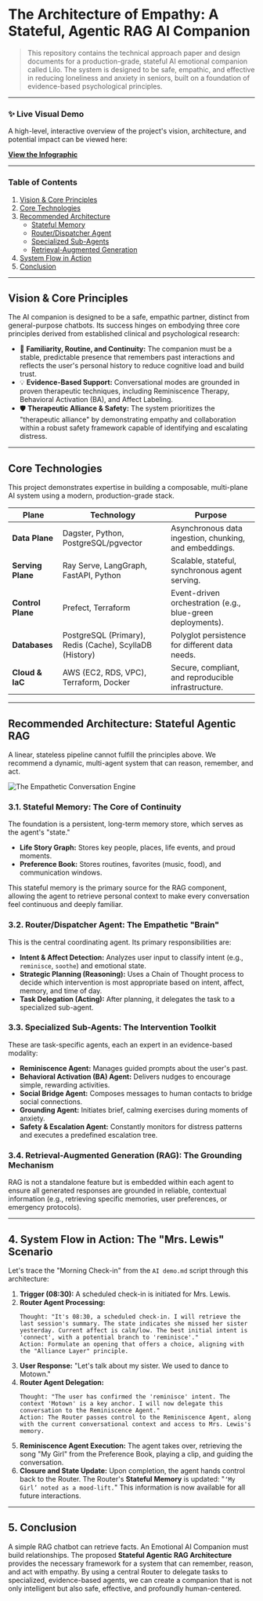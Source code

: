 # The Architecture of Empathy: A Stateful, Agentic RAG AI Companion

> This repository contains the technical approach paper and design documents for a production-grade, stateful AI emotional companion called Lilo. The system is designed to be safe, empathic, and effective in reducing loneliness and anxiety in seniors, built on a foundation of evidence-based psychological principles.

---

### **✨ Live Visual Demo**

A high-level, interactive overview of the project's vision, architecture, and potential impact can be viewed here:

**[View the Infographic](https://asq-sheriff.github.io/lilo-emotional-companion/)**

---

### **Table of Contents**
1. [Vision & Core Principles](#vision--core-principles)
2. [Core Technologies](#core-technologies)
3. [Recommended Architecture](#recommended-architecture-stateful-agentic-rag)
    - [Stateful Memory](#31-stateful-memory-the-core-of-continuity)
    - [Router/Dispatcher Agent](#32-routerdispatcher-agent-the-empathetic-brain)
    - [Specialized Sub-Agents](#33-specialized-sub-agents-the-intervention-toolkit)
    - [Retrieval-Augmented Generation](#34-retrieval-augmented-generation-rag-the-grounding-mechanism)
4. [System Flow in Action](#4-system-flow-in-action-the-mrs-lewis-scenario)
5. [Conclusion](#5-conclusion)

---

## Vision & Core Principles

The AI companion is designed to be a safe, empathic partner, distinct from general-purpose chatbots. Its success hinges on embodying three core principles derived from established clinical and psychological research:

* 🤝 **Familiarity, Routine, and Continuity:** The companion must be a stable, predictable presence that remembers past interactions and reflects the user's personal history to reduce cognitive load and build trust.
* 💡 **Evidence-Based Support:** Conversational modes are grounded in proven therapeutic techniques, including Reminiscence Therapy, Behavioral Activation (BA), and Affect Labeling.
* 🛡️ **Therapeutic Alliance & Safety:** The system prioritizes the "therapeutic alliance" by demonstrating empathy and collaboration within a robust safety framework capable of identifying and escalating distress.

---

## Core Technologies

This project demonstrates expertise in building a composable, multi-plane AI system using a modern, production-grade stack.

| Plane         | Technology                                       | Purpose                                            |
|---------------|--------------------------------------------------|----------------------------------------------------|
| **Data Plane** | Dagster, Python, PostgreSQL/pgvector             | Asynchronous data ingestion, chunking, and embeddings. |
| **Serving Plane** | Ray Serve, LangGraph, FastAPI, Python            | Scalable, stateful, synchronous agent serving.     |
| **Control Plane** | Prefect, Terraform                               | Event-driven orchestration (e.g., blue-green deployments). |
| **Databases** | PostgreSQL (Primary), Redis (Cache), ScyllaDB (History) | Polyglot persistence for different data needs.     |
| **Cloud & IaC** | AWS (EC2, RDS, VPC), Terraform, Docker           | Secure, compliant, and reproducible infrastructure.  |

---

## Recommended Architecture: Stateful Agentic RAG

A linear, stateless pipeline cannot fulfill the principles above. We recommend a dynamic, multi-agent system that can reason, remember, and act.

![The Empathetic Conversation Engine](https://github.com/asq-sheriff/lilo-emotional-companion/blob/main/Screenshot%202024-05-24%20at%2012.39.26%20PM.png)

### 3.1. Stateful Memory: The Core of Continuity
The foundation is a persistent, long-term memory store, which serves as the agent's "state."

- **Life Story Graph:** Stores key people, places, life events, and proud moments.
- **Preference Book:** Stores routines, favorites (music, food), and communication windows.

This stateful memory is the primary source for the RAG component, allowing the agent to retrieve personal context to make every conversation feel continuous and deeply familiar.

### 3.2. Router/Dispatcher Agent: The Empathetic "Brain"
This is the central coordinating agent. Its primary responsibilities are:

- **Intent & Affect Detection:** Analyzes user input to classify intent (e.g., `reminisce`, `soothe`) and emotional state.
- **Strategic Planning (Reasoning):** Uses a Chain of Thought process to decide which intervention is most appropriate based on intent, affect, memory, and time of day.
- **Task Delegation (Acting):** After planning, it delegates the task to a specialized sub-agent.

### 3.3. Specialized Sub-Agents: The Intervention Toolkit
These are task-specific agents, each an expert in an evidence-based modality:

- **Reminiscence Agent:** Manages guided prompts about the user's past.
- **Behavioral Activation (BA) Agent:** Delivers nudges to encourage simple, rewarding activities.
- **Social Bridge Agent:** Composes messages to human contacts to bridge social connections.
- **Grounding Agent:** Initiates brief, calming exercises during moments of anxiety.
- **Safety & Escalation Agent:** Constantly monitors for distress patterns and executes a predefined escalation tree.

### 3.4. Retrieval-Augmented Generation (RAG): The Grounding Mechanism
RAG is not a standalone feature but is embedded within each agent to ensure all generated responses are grounded in reliable, contextual information (e.g., retrieving specific memories, user preferences, or emergency protocols).

---

## 4. System Flow in Action: The "Mrs. Lewis" Scenario
Let's trace the "Morning Check-in" from the `AI demo.md` script through this architecture:

1.  **Trigger (08:30):** A scheduled check-in is initiated for Mrs. Lewis.
2.  **Router Agent Processing:**
    ```
    Thought: "It's 08:30, a scheduled check-in. I will retrieve the last session's summary. The state indicates she missed her sister yesterday. Current affect is calm/low. The best initial intent is 'connect', with a potential branch to 'reminisce'."
    Action: Formulate an opening that offers a choice, aligning with the "Alliance Layer" principle.
    ```
3.  **User Response:** "Let's talk about my sister. We used to dance to Motown."
4.  **Router Agent Delegation:**
    ```
    Thought: "The user has confirmed the 'reminisce' intent. The context 'Motown' is a key anchor. I will now delegate this conversation to the Reminiscence Agent."
    Action: The Router passes control to the Reminiscence Agent, along with the current conversational context and access to Mrs. Lewis's memory.
    ```
5.  **Reminiscence Agent Execution:** The agent takes over, retrieving the song "My Girl" from the Preference Book, playing a clip, and guiding the conversation.
6.  **Closure and State Update:** Upon completion, the agent hands control back to the Router. The Router's **Stateful Memory** is updated: "`‘My Girl’ noted as a mood-lift.`" This information is now available for all future interactions.

---

## 5. Conclusion
A simple RAG chatbot can retrieve facts. An Emotional AI Companion must build relationships. The proposed **Stateful Agentic RAG Architecture** provides the necessary framework for a system that can remember, reason, and act with empathy. By using a central Router to delegate tasks to specialized, evidence-based agents, we can create a companion that is not only intelligent but also safe, effective, and profoundly human-centered.
